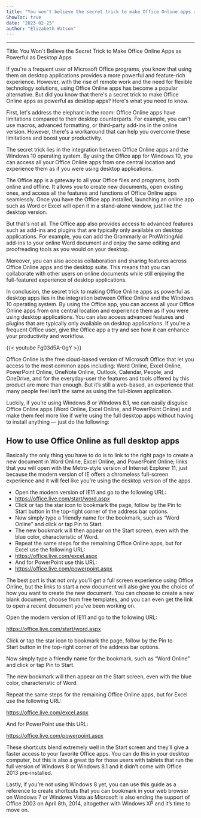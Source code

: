 ```yaml
---
title: "You won't believe the secret trick to make Office Online apps as powerful as desktop apps"
ShowToc: true 
date: "2023-02-25"
author: "Elizabeth Watson"
---
```

*****
Title: You Won't Believe the Secret Trick to Make Office Online Apps as Powerful as Desktop Apps

If you're a frequent user of Microsoft Office programs, you know that using them on desktop applications provides a more powerful and feature-rich experience. However, with the rise of remote work and the need for flexible technology solutions, using Office Online apps has become a popular alternative. But did you know that there's a secret trick to make Office Online apps as powerful as desktop apps? Here's what you need to know.

First, let's address the elephant in the room: Office Online apps have limitations compared to their desktop counterparts. For example, you can't use macros, advanced formatting, or third-party add-ins in the online version. However, there's a workaround that can help you overcome these limitations and boost your productivity.

The secret trick lies in the integration between Office Online apps and the Windows 10 operating system. By using the Office app for Windows 10, you can access all your Office Online apps from one central location and experience them as if you were using desktop applications.

The Office app is a gateway to all your Office files and programs, both online and offline. It allows you to create new documents, open existing ones, and access all the features and functions of Office Online apps seamlessly. Once you have the Office app installed, launching an online app such as Word or Excel will open it in a stand-alone window, just like the desktop version.

But that's not all. The Office app also provides access to advanced features such as add-ins and plugins that are typically only available on desktop applications. For example, you can add the Grammarly or ProWritingAid add-ins to your online Word document and enjoy the same editing and proofreading tools as you would on your desktop.

Moreover, you can also access collaboration and sharing features across Office Online apps and the desktop suite. This means that you can collaborate with other users on online documents while still enjoying the full-featured experience of desktop applications.

In conclusion, the secret trick to making Office Online apps as powerful as desktop apps lies in the integration between Office Online and the Windows 10 operating system. By using the Office app, you can access all your Office Online apps from one central location and experience them as if you were using desktop applications. You can also access advanced features and plugins that are typically only available on desktop applications. If you're a frequent Office user, give the Office app a try and see how it can enhance your productivity and workflow.

{{< youtube Fg03d5A-0gY >}} 



Office Online is the free cloud-based version of Microsoft Office that let you access to the most common apps including: Word Online, Excel Online, PowerPoint Online, OneNote Online, Outlook, Calendar, People, and OneDrive, and for the everyday-user the features and tools offered by this product are more than enough. But it’s still a web-based, an experience that many people feel isn’t the same as using the full-blown application.
 
Luckily, if you’re using Windows 8 or Windows 8.1, we can easily disguise Office Online apps (Word Online, Excel Online, and PowerPoint Online) and make them feel more like if we’re using the full desktop apps without having to install anything — just do the following:
 
## How to use Office Online as full desktop apps
 
Basically the only thing you have to do is to link to the right page to create a new document in Word Online, Excel Online, and PowerPoint Online; links that you will open with the Metro-style version of Internet Explorer 11, just because the modern version of IE offers a chromeless full-screen experience and it will feel like you’re using the desktop version of the apps.
 
- Open the modern version of IE11 and go to the following URL:
 - https://office.live.com/start/word.aspx
 - Click or tap the star icon to bookmark the page, follow by the Pin to Start button in the top-right corner of the address bar options.
 - Now simply type a friendly name for the bookmark, such as “Word Online” and click or tap Pin to Start.
 - The new bookmark will then appear on the Start screen, even with the blue color, characteristic of Word.
 - Repeat the same steps for the remaining Office Online apps, but for Excel use the following URL:
 - https://office.live.com/excel.aspx
 - And for PowerPoint use this URL:
 - https://office.live.com/powerpoint.aspx

 
The best part is that not only you’ll get a full screen experience using Office Online, but the links to start a new document will also give you the choice of how you want to create the new document. You can choose to create a new blank document, choose from free templates, and you can even get the link to open a recent document you’ve been working on.
 
Open the modern version of IE11 and go to the following URL:
 
https://office.live.com/start/word.aspx
 
Click or tap the star icon to bookmark the page, follow by the Pin to Start button in the top-right corner of the address bar options.
 

 
Now simply type a friendly name for the bookmark, such as “Word Online” and click or tap Pin to Start.
 
The new bookmark will then appear on the Start screen, even with the blue color, characteristic of Word.
 
Repeat the same steps for the remaining Office Online apps, but for Excel use the following URL:
 
https://office.live.com/excel.aspx
 
And for PowerPoint use this URL:
 
https://office.live.com/powerpoint.aspx
 
These shortcuts blend extremely well in the Start screen and they’ll give a faster access to your favorite Office apps. You can do this in your desktop computer, but this is also a great tip for those users with tablets that run the full version of Windows 8 or Windows 8.1 and it didn’t come with Office 2013 pre-installed.
 
Lastly, if you’re not using Windows 8 yet, you can use this guide as a reference to create shortcuts that you can bookmark in your web browser on Windows 7 or Windows Vista as Microsoft is also ending the support of Office 2003 on April 8th, 2014, altogether with Windows XP and it’s time to move on.




